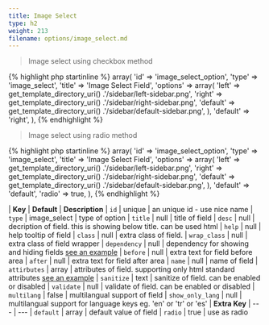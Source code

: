 ```yaml
---
title: Image Select
type: h2
weight: 213
filename: options/image_select.md
---
```


> Image select using checkbox method

{% highlight php startinline %}
array(
  'id'        => 'image_select_option',
  'type'      => 'image_select',
  'title'     => 'Image Select Field',
  'options'   => array(
    'left'    => get_template_directory_uri() .'/sidebar/left-sidebar.png',
    'right'   => get_template_directory_uri() .'/sidebar/right-sidebar.png',
    'default' => get_template_directory_uri() .'/sidebar/default-sidebar.png',
  ),
  'default'   => 'right',
),
{% endhighlight %}

> Image select using radio method

{% highlight php startinline %}
array(
  'id'        => 'image_select_option',
  'type'      => 'image_select',
  'title'     => 'Image Select Field',
  'options'   => array(
    'left'    => get_template_directory_uri() .'/sidebar/left-sidebar.png',
    'right'   => get_template_directory_uri() .'/sidebar/right-sidebar.png',
    'default' => get_template_directory_uri() .'/sidebar/default-sidebar.png',
  ),
  'default'   => 'default',
  'radio'     => true,
),
{% endhighlight %}

| **Key**          | **Default**  | **Description**
| `id`             | unique       | an unique id - use nice name
| `type`           | image_select | type of option
| `title`          | null         | title of field
| `desc`           | null         | decription of field. this is showing below title. can be used html
| `help`           | null         | help tooltip of field
| `class`          | null         | extra class of field.
| `wrap_class`     | null         | extra class of field wrapper
| `dependency`     | null         | dependency for showing and hiding fields [see an example](#how-to-use-dependency)
| `before`         | null         | extra text for field before area
| `after`          | null         | extra text for field after area
| `name`           | null         | name of field
| `attirbutes`     | array        | attributes of field. supporting only html standard attributes [see an example](#how-to-use-attributes)
| `sanitize`       | text         | sanitize of field. can be enabled or disabled
| `validate`       | null         | validate of field. can be enabled or disabled
| `multilang`      | false        | multilangual support of field
| `show_only_lang` | null         | multilangual support for language keys eg. 'en' or 'tr' or 'es'
| **Extra Key**    | ---          | ---
| `default`        | array        | default value of field
| `radio`          | true         | use as radio